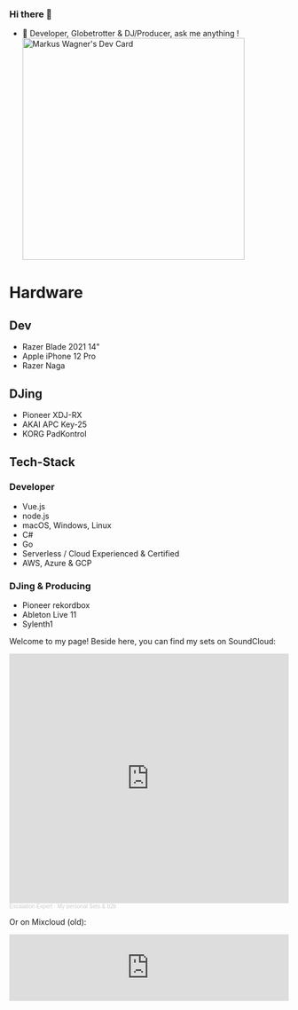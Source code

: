 ### Hi there 👋

<!--
**djdiox/djdiox** is a ✨ _special_ ✨ repository because its `README.md` (this file) appears on your GitHub profile.

Here are some ideas to get you started:

- 🔭 I’m currently working on ...
- 🌱 I’m currently learning ...
- 👯 I’m looking to collaborate on ...
- 🤔 I’m looking for help with ...
- 💬 Ask me about ...
- 📫 How to reach me: ...
- 😄 Pronouns: ...
- ⚡ Fun fact: ...
-->
- 💬 Developer, Globetrotter & DJ/Producer, ask me anything !<br />
<a href="https://app.daily.dev/CloudCrusader_X"><img src="https://api.daily.dev/devcards/b835fdb47f1d4c9e8abef9ba763cf0d2.png?r=tme" width="400" alt="Markus Wagner's Dev Card"/></a>

# Hardware

## Dev
- Razer Blade 2021 14"
- Apple iPhone 12 Pro
- Razer Naga
## DJing

- Pioneer XDJ-RX
- AKAI APC Key-25
- KORG PadKontrol

## Tech-Stack

### Developer
- Vue.js
- node.js
- macOS, Windows, Linux
- C#
- Go
- Serverless / Cloud Experienced & Certified
- AWS, Azure & GCP

### DJing & Producing

- Pioneer rekordbox
- Ableton Live 11
- Sylenth1

Welcome to my page! Beside here, you can find my sets on SoundCloud:
<iframe width="100%" height="450" scrolling="no" frameborder="no" allow="autoplay" src="https://w.soundcloud.com/player/?url=https%3A//api.soundcloud.com/playlists/1631144494&color=%23ff5500&auto_play=false&hide_related=false&show_comments=true&show_user=true&show_reposts=false&show_teaser=true"></iframe><div style="font-size: 10px; color: #cccccc;line-break: anywhere;word-break: normal;overflow: hidden;white-space: nowrap;text-overflow: ellipsis; font-family: Interstate,Lucida Grande,Lucida Sans Unicode,Lucida Sans,Garuda,Verdana,Tahoma,sans-serif;font-weight: 100;"><a href="https://soundcloud.com/escalation-expert" title="Escalation Expert" target="_blank" style="color: #cccccc; text-decoration: none;">Escalation Expert</a> · <a href="https://soundcloud.com/escalation-expert/sets/my-personal-sets-b2b" title="My personal Sets &amp; b2b" target="_blank" style="color: #cccccc; text-decoration: none;">My personal Sets &amp; b2b</a></div>

Or on Mixcloud (old):

<iframe width="100%" height="120" src="https://www.mixcloud.com/widget/iframe/?hide_cover=1&light=1&feed=%2Fdiox_dj%2F" frameborder="0" ></iframe>
